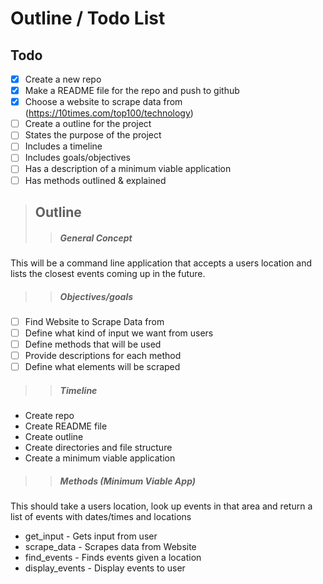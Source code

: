 # Outline / Todo List
## Todo
- [X] Create a new repo
- [X] Make a README file for the repo and push to github
- [X] Choose a website to scrape data from (https://10times.com/top100/technology)
- [ ] Create a outline for the project
 - [ ] States the purpose of the project
 - [ ] Includes a timeline
 - [ ] Includes goals/objectives   
 - [ ] Has a description of a minimum viable application
 - [ ] Has methods outlined & explained

> ## Outline
>> ##### General Concept  
 This will be a command line application that accepts a users location and lists the closest events coming up in the future.
>
>> ##### Objectives/goals
 - [ ] Find Website to Scrape Data from
 - [ ] Define what kind of input we want from users
 - [ ] Define methods that will be used
 - [ ] Provide descriptions for each method
 - [ ] Define what elements will be scraped
 >
 >
 >> ##### Timeline
 - Create repo
 - Create README file
 - Create outline
 - Create directories and file structure
 - Create a minimum viable application
>
>
>> ##### Methods (Minimum Viable App)
This should take a users location, look up events in that area and return a list of events with dates/times and locations
 - get_input - Gets input from user
 - scrape_data - Scrapes data from Website
 - find_events - Finds events given a location
 - display_events - Display events to user
